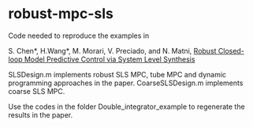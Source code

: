 # robust-mpc-sls
Code needed to reproduce the examples in 

S. Chen*, H.Wang*, M. Morari, V. Preciado, and N. Matni, [Robust Closed-loop Model Predictive Control via System Level Synthesis](https://arxiv.org/pdf/1911.06842.pdf)

SLSDesign.m implements robust SLS MPC, tube MPC and dynamic programming approaches in the paper. CoarseSLSDesign.m implements coarse SLS MPC.

Use the codes in the folder Double_integrator_example to regenerate the results in the paper.
